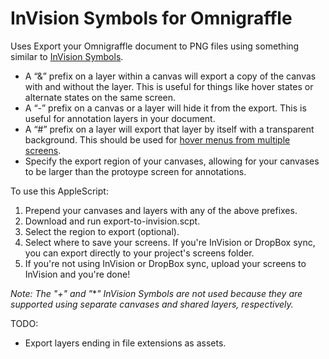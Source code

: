 # InVision Symbols for Omnigraffle

Uses Export your Omnigraffle document to PNG files using something similar to [InVision Symbols](http://support.invisionapp.com/hc/en-us/articles/203730535-How-does-Photoshop-layer-syncing-work).

  - A “&” prefix on a layer within a canvas will export a copy of the canvas with and without the layer. This is useful for things like hover states or alternate states on the same screen.
  - A “-” prefix on a canvas or a layer will hide it from the export. This is useful for annotation layers in your document.
  - A “#” prefix on a layer will export that layer by itself with a transparent background. This should be used for [hover menus from multiple screens](http://support.invisionapp.com/hc/en-us/articles/203328329-How-can-I-).
  - Specify the export region of your canvases, allowing for your canvases to be larger than the protoype screen for annotations.

To use this AppleScript:
  1. Prepend your canvases and layers with any of the above prefixes.
  2. Download and run export-to-invision.scpt.
  3. Select the region to export (optional).
  4. Select where to save your screens. If you're InVision or DropBox sync, you can export directly to your project's screens folder.
  5. If you're not using InVision or DropBox sync, upload your screens to InVision and you're done!

*Note: The "+" and "***" InVision Symbols are not used because they are supported using separate canvases and shared layers, respectively.*

TODO:
  - Export layers ending in file extensions as assets.
